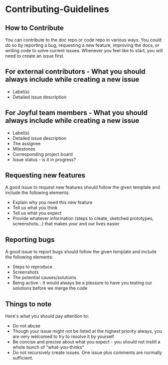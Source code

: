 # Contributing-Guidelines

## How to Contribute

You can contribute to the doc repo or code repo in various ways. You could do so by reporting a bug, requesting a new feature, improving the docs, or writing code to solve current issues. Whenever you feel like to start, you will need to create an issue first.

## **For external contributors** - What you should always include while creating a new issue
- Label(s)
- Detailed issue description

## **For Joyful team members** - What you should always include while creating a new issue
- Label(s)
- Detailed issue description
- The assignee
- Milestones
- Corresponding project board
- Issue status - is it in progress?

## Requesting new features
A good issue to request new features should follow the given template and include the following elements:
- Explain why you need this new feature
- Tell us what you think
- Tell us what you expect
- Provide whatever information (steps to create, sketched prototypes, screenshots...) that makes your and our lives easier

## Reporting bugs
A good issue to report bugs should follow the given template and include the following elements:
- Steps to reproduce
- Screenshots
- The potential causes/solutions
- Being active - it would always be a plessure to have you testing our solutions before we merge the code

## Things to note
Here's what you should pay attention to:
- Do not abuse
- Though your issue might not be listed at the highest priority always, you are very welcomed to try to resolve it by yourself
- Be concise and precise about what you expect - you should not instill a whole bunch of "what-you-thinks"
- Do not recursively create issues. One issue plus comments are normally sufficient.

